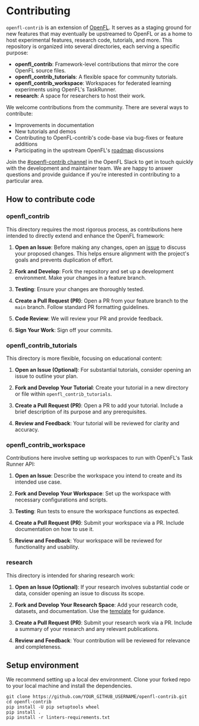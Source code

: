 # Contributing

`openfl-contrib` is an extension of [OpenFL](https://github.com/securefederatedai/openfl). It serves as a staging ground for new features that may eventually be upstreamed to OpenFL or as a home to host experimental features, research code, tutorials, and more. This repository is organized into several directories, each serving a specific purpose:

- **openfl_contrib**: Framework-level contributions that mirror the core OpenFL source files.
- **openfl_contrib_tutorials**: A flexible space for community tutorials.
- **openfl_contrib_workspace**: Workspaces for federated learning experiments using OpenFL's TaskRunner.
- **research**: A space for researchers to host their work.

We welcome contributions from the community. There are several ways to contribute:

* Improvements in documentation
* New tutorials and demos
* Contributing to OpenFL-contrib's code-base via bug-fixes or feature additions
* Participating in the upstream OpenFL's [roadmap](https://github.com/securefederatedai/openfl/blob/develop/ROADMAP.md) discussions

Join the [\#openfl-contrib channel](https://join.slack.com/t/openfl/shared_invite/zt-ovzbohvn-T5fApk05~YS_iZhjJ5yaTw) in the OpenFL Slack to get in touch quickly with the development and maintainer team. We are happy to answer questions and provide guidance if you're interested in contributing to a particular area.

## How to contribute code

### openfl_contrib

This directory requires the most rigorous process, as contributions here intended to directly extend and enhance the OpenFL framework:

1. **Open an Issue**: Before making any changes, open an [issue](https://github.com/securefederatedai/openfl-contrib/issues) to discuss your proposed changes. This helps ensure alignment with the project's goals and prevents duplication of effort.

2. **Fork and Develop**: Fork the repository and set up a development environment. Make your changes in a feature branch.

3. **Testing**: Ensure your changes are thoroughly tested.

4. **Create a Pull Request (PR)**: Open a PR from your feature branch to the `main` branch. Follow standard PR formatting guidelines.

5. **Code Review**: We will review your PR and provide feedback.

6. **Sign Your Work**: Sign off your commits.

### openfl_contrib_tutorials

This directory is more flexible, focusing on educational content:

1. **Open an Issue (Optional)**: For substantial tutorials, consider opening an issue to outline your plan.

2. **Fork and Develop Your Tutorial**: Create your tutorial in a new directory or file within `openfl_contrib_tutorials`.

3. **Create a Pull Request (PR)**: Open a PR to add your tutorial. Include a brief description of its purpose and any prerequisites.

4. **Review and Feedback**: Your tutorial will be reviewed for clarity and accuracy.

### openfl_contrib_workspace

Contributions here involve setting up workspaces to run with OpenFL's Task Runner API:

1. **Open an Issue**: Describe the workspace you intend to create and its intended use case.

2. **Fork and Develop Your Workspace**: Set up the workspace with necessary configurations and scripts.

3. **Testing**: Run tests to ensure the workspace functions as expected.

4. **Create a Pull Request (PR)**: Submit your workspace via a PR. Include documentation on how to use it.

5. **Review and Feedback**: Your workspace will be reviewed for functionality and usability.

### research

This directory is intended for sharing research work:

1. **Open an Issue (Optional)**: If your research involves substantial code or data, consider opening an issue to discuss its scope.

2. **Fork and Develop Your Research Space**: Add your research code, datasets, and documentation. Use the [template](https://github.com/securefederatedai/openfl-contrib/tree/main/research/template) for guidance.

3. **Create a Pull Request (PR)**: Submit your research work via a PR. Include a summary of your research and any relevant publications.

4. **Review and Feedback**: Your contribution will be reviewed for relevance and completeness.

## Setup environment

We recommend setting up a local dev environment. Clone your forked repo to your local machine and install the dependencies.

```shell
git clone https://github.com/YOUR_GITHUB_USERNAME/openfl-contrib.git
cd openfl-contrib
pip install -U pip setuptools wheel
pip install .
pip install -r linters-requirements.txt